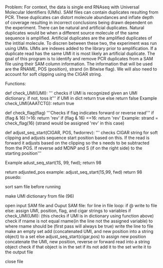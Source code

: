 Problem:
For context, the data is single end RNAseq with Universal Molecular Identifiers (UMIs). SAM files can contain duplicates resulting from PCR. These duplicates can distort molecule abundances and inflate depth of coverage resulting in incorrect conclusions being drawn dependent on the experiment. There can be natural and artificial duplicates. Natural duplicates would be when a different source molecule of the same sequence is amplified. Artificial duplicates are the amplified duplicates of the intitial molecule. To discren between these two, the experiment was run using UMIs. UMIs are indexes added to the library prior to amplification. If a duplicate read has the same UMI it is most likely an artificial duplicate. The goal of this program is to identify and remove PCR duplicates from a SAM file using their SAM column information. The information that will be used are the RNAME, POS (position), strand (in Bitwise flag). We will also need to account for soft clipping using the CIGAR string. 


Functions:


def check_UMI(UMI):
    ''' checks if UMI is recognized given an UMI dictionary. if not, toss it'''
    if UMI in dict
        return true
    else 
        return false
Example check_UMI(AAATCTG): return true

def check_flag(flag)
    '''Checks if flag indicates forward or reverse read'''
    if (flag & 16) !=16:
        return 'rev'
    if (flag & 16) ==16:
        return 'rev'
Example: strand = check_flag(16) (strand would be assigned 'rev' in this case)

def adjust_seq_start(CIGAR, POS, fwdorrev):
    ''' checks CIGAR string for soft clipping and adjusts 
        sequence start position based on this. If the read
        is forward it adjusts based on the clipping so the s needs to be
        subtracted from the POS. If reverse add MDNP and S (if on the right side) to the starting position'''

Example adust_seq_start(1S, 99, fwd); return 98


return adjusted_pos
example: adjust_seq_start(1S,99, fwd) return 98
psuedo:

sort sam file before running


make UMI dictionary from file (96)

open input SAM file and Ouput SAM file:
    for line in file loop:
        if @ write to file
        else:
        assign UMI, position, flag, and cigar strings to variables
            if check_UMI(UMI): (this checks if UMI is in dictionary using function above)
                check if rname is not equal rname(in the line not the assigned variable) to where rname should be (first pass will always be true)
                    write the line to file
                    make an empty set
                    add (concatenated UMI, and new position into a string object) to a set
                else
                    adjust_seq_start(cigar,pos) to assign new position
                    concatenate the UMI, new position, reverse or forward read into a string object
                    check if that object is in the set
                        if its not add it to the set
                        write it to the output file


close file




